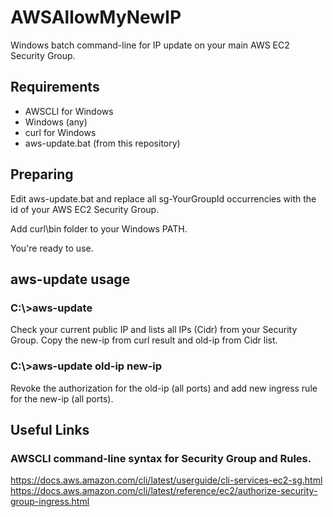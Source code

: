 # AWSAllowMyNewIP
Windows batch command-line for IP update on your main AWS EC2 Security Group.

## Requirements
- AWSCLI for Windows
- Windows (any)
- curl for Windows
- aws-update.bat (from this repository)


## Preparing
Edit aws-update.bat and replace all sg-YourGroupId occurrencies with the id of your AWS EC2 Security Group.

Add curl\bin folder to your Windows PATH.

You're ready to use.


## aws-update usage

### C:\\>aws-update
   Check your current public IP and lists all IPs (Cidr) from your Security Group.
   Copy the new-ip from curl result and old-ip from Cidr list.
   
### C:\\>aws-update old-ip new-ip
   Revoke the authorization for the old-ip (all ports) and add new ingress rule for the new-ip (all ports).
  

## Useful Links

### AWSCLI command-line syntax for Security Group and Rules.
   https://docs.aws.amazon.com/cli/latest/userguide/cli-services-ec2-sg.html
   https://docs.aws.amazon.com/cli/latest/reference/ec2/authorize-security-group-ingress.html

